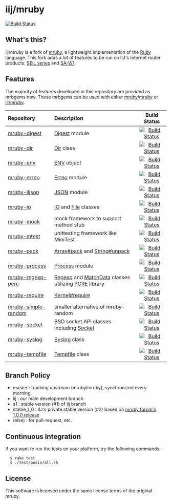 # iij/mruby

[![Build Status](https://travis-ci.org/iij/mruby.svg?branch=iij)](https://travis-ci.org/iij/mruby)

## What's this?

iij/mruby is a fork of [mruby](https://github.com/mruby/mruby), 
a lightweight implementation of the [Ruby](http://www.ruby-lang.org/) language.
This fork adds a lot of features to be run on IIJ's Internet router products:
[SEIL series](http://seil.jp/) and [SA-W1](http://www.sacm.jp/#saw1).

## Features

The majority of features developed in this repository are provided as mrbgems now.
These mrbgems can be used with either
[mruby/mruby](https://github.com/mruby/mruby) or [iij/mruby](https://github.com/iij/mruby).

| Repository | Description | Build Status |
|:-----------|:------------|:------------:|
| [mruby-digest](https://github.com/iij/mruby-digest) | [Digest](http://www.ruby-doc.org/stdlib-2.0/libdoc/digest/rdoc/Digest.html) module | [![Build Status](https://travis-ci.org/iij/mruby-digest.svg?branch=master)](https://travis-ci.org/iij/mruby-digest) |
| [mruby-dir](https://github.com/iij/mruby-dir) | [Dir](http://www.ruby-doc.org/core-2.0/Dir.html) class | [![Build Status](https://travis-ci.org/iij/mruby-dir.svg?branch=master)](https://travis-ci.org/iij/mruby-dir) |
| [mruby-env](https://github.com/iij/mruby-env) | [ENV](http://www.ruby-doc.org/core-2.0/ENV.html) object | [![Build Status](https://travis-ci.org/iij/mruby-env.svg?branch=master)](https://travis-ci.org/iij/mruby-env) |
| [mruby-errno](https://github.com/iij/mruby-errno) | [Errno](http://www.ruby-doc.org/core-2.0/Errno.html) module | [![Build Status](https://travis-ci.org/iij/mruby-errno.svg?branch=master)](https://travis-ci.org/iij/mruby-errno) |
| [mruby-iijson](https://github.com/iij/mruby-iijson) | [JSON](http://docs.ruby-lang.org/ja/2.1.0/class/JSON.html) module | [![Build Status](https://travis-ci.org/iij/mruby-iijson.svg?branch=master)](https://travis-ci.org/iij/mruby-iijson) |
| [mruby-io](https://github.com/iij/mruby-io) | [IO](http://www.ruby-doc.org/core-2.0/IO.html) and [File](http://www.ruby-doc.org/core-2.0/File.html) classes | [![Build Status](https://travis-ci.org/iij/mruby-io.svg?branch=master)](https://travis-ci.org/iij/mruby-io) |
| [mruby-mock](https://github.com/iij/mruby-mock) | mock framework to support method stub | [![Build Status](https://travis-ci.org/iij/mruby-mock.svg?branch=master)](https://travis-ci.org/iij/mruby-mock) |
| [mruby-mtest](https://github.com/iij/mruby-mtest) | unittesting framework like MiniTest | [![Build Status](https://travis-ci.org/iij/mruby-mtest.svg?branch=master)](https://travis-ci.org/iij/mruby-mtest) |
| [mruby-pack](https://github.com/iij/mruby-pack) | [Array#pack](http://www.ruby-doc.org/core-2.0/Array.html#pack) and [String#unpack](http://www.ruby-doc.org/core-2.0/String.html#unpack) | [![Build Status](https://travis-ci.org/iij/mruby-pack.svg?branch=master)](https://travis-ci.org/iij/mruby-pack) |
| [mruby-process](https://github.com/iij/mruby-process) | [Process](http://www.ruby-doc.org/core-2.0/Process.html) module | [![Build Status](https://travis-ci.org/iij/mruby-process.svg?branch=master)](https://travis-ci.org/iij/mruby-process) |
| [mruby-regexp-pcre](https://github.com/iij/mruby-regexp-pcre) | [Regexp](http://www.ruby-doc.org/core-2.0/Regexp.html) and [MatchData](http://www.ruby-doc.org/core-2.0/Regexp.html) classes utilizing [PCRE](http://www.pcre.org/) library | [![Build Status](https://travis-ci.org/iij/mruby-regexp-pcre.svg?branch=master)](https://travis-ci.org/iij/mruby-regexp-pcre) |
| [mruby-require](https://github.com/iij/mruby-require) | [Kernel#require](http://www.ruby-doc.org/core-2.0/Kernel.html#method-i-require) | [![Build Status](https://travis-ci.org/iij/mruby-require.svg?branch=master)](https://travis-ci.org/iij/mruby-require) |
| [mruby-simple-random](https://github.com/iij/mruby-simple-random) | smaller alternative of mruby-random | [![Build Status](https://travis-ci.org/iij/mruby-simple-random.svg?branch=master)](https://travis-ci.org/iij/mruby-simple-random) |
| [mruby-socket](https://github.com/iij/mruby-socket) | BSD socket API classes including [Socket](http://www.ruby-doc.org/stdlib-2.0/libdoc/socket/rdoc/Socket.html) | [![Build Status](https://travis-ci.org/iij/mruby-socket.svg?branch=master)](https://travis-ci.org/iij/mruby-socket) |
| [mruby-syslog](https://github.com/iij/mruby-syslog) | [Syslog](http://www.ruby-doc.org/stdlib-2.0/libdoc/syslog/rdoc/Syslog.html) class | [![Build Status](https://travis-ci.org/iij/mruby-syslog.svg?branch=master)](https://travis-ci.org/iij/mruby-syslog) |
| [mruby-tempfile](https://github.com/iij/mruby-tempfile) | [Tempfile](http://www.ruby-doc.org/stdlib-2.0/libdoc/tempfile/rdoc/Tempfile.html) class | [![Build Status](https://travis-ci.org/iij/mruby-tempfile.svg?branch=master)](https://travis-ci.org/iij/mruby-tempfile) |


## Branch Policy

 * master : tracking upstream (mruby/mruby), synchronized every morning.
 * iij : our main development branch
 * s1 : stable version (#1) of iij branch
 * stable\_1\_0 : IIJ's private stable version (#2) based on [mruby forum's 1.0.0 release](http://www.mruby.org/releases/2014/02/09/mruby-1.0.0-released.html)
 * (else) : for pull-request, etc.

## Continuous Integration

If you want to run the tests on your platform, try the following commands:

      $ rake test
      $ ./test/posix/all.sh

## License

This software is licensed under the same license terms of the original mruby.
